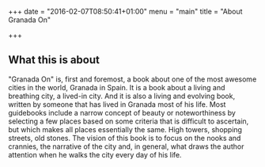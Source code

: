 +++
date = "2016-02-07T08:50:41+01:00"
menu = "main"
title = "About Granada On"

+++

## What this is about

"Granada On" is, first and foremost, a book about one of the most
awesome cities in the world, Granada in Spain. It is a book about a
living and breathing city, a lived-in city. And it is also a living
and evolving book, written by someone that has lived in Granada most
of his life. Most guidebooks include a narrow concept of beauty or
noteworthiness by selecting a few places based on some criteria that
is difficult to ascertain, but which makes all places essentially the same. High
towers, shopping streets, old stones. The vision of this book is to
focus on the nooks and crannies, the narrative of the city and, in
general, what draws the author attention when he walks the city every
day of his life.



